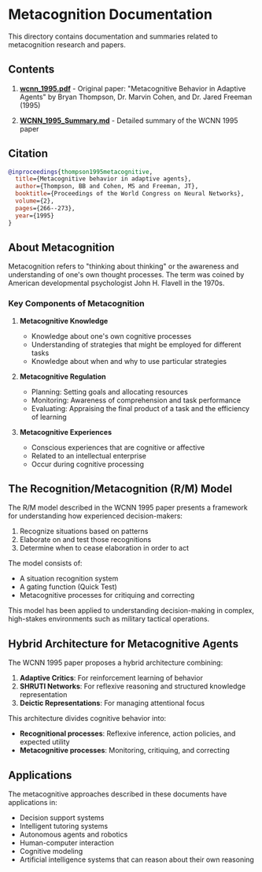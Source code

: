 # Metacognition Documentation

This directory contains documentation and summaries related to metacognition research and papers.

## Contents

1. **[wcnn_1995.pdf](wcnn_1995.pdf)** - Original paper: "Metacognitive Behavior in Adaptive Agents" by Bryan Thompson, Dr. Marvin Cohen, and Dr. Jared Freeman (1995)

2. **[WCNN_1995_Summary.md](WCNN_1995_Summary.md)** - Detailed summary of the WCNN 1995 paper

## Citation

```bibtex
@inproceedings{thompson1995metacognitive,
  title={Metacognitive behavior in adaptive agents},
  author={Thompson, BB and Cohen, MS and Freeman, JT},
  booktitle={Proceedings of the World Congress on Neural Networks},
  volume={2},
  pages={266--273},
  year={1995}
}
```

## About Metacognition

Metacognition refers to "thinking about thinking" or the awareness and understanding of one's own thought processes. The term was coined by American developmental psychologist John H. Flavell in the 1970s.

### Key Components of Metacognition

1. **Metacognitive Knowledge**
   - Knowledge about one's own cognitive processes
   - Understanding of strategies that might be employed for different tasks
   - Knowledge about when and why to use particular strategies

2. **Metacognitive Regulation**
   - Planning: Setting goals and allocating resources
   - Monitoring: Awareness of comprehension and task performance
   - Evaluating: Appraising the final product of a task and the efficiency of learning

3. **Metacognitive Experiences**
   - Conscious experiences that are cognitive or affective
   - Related to an intellectual enterprise
   - Occur during cognitive processing

## The Recognition/Metacognition (R/M) Model

The R/M model described in the WCNN 1995 paper presents a framework for understanding how experienced decision-makers:

1. Recognize situations based on patterns
2. Elaborate on and test those recognitions
3. Determine when to cease elaboration in order to act

The model consists of:
- A situation recognition system
- A gating function (Quick Test)
- Metacognitive processes for critiquing and correcting

This model has been applied to understanding decision-making in complex, high-stakes environments such as military tactical operations.

## Hybrid Architecture for Metacognitive Agents

The WCNN 1995 paper proposes a hybrid architecture combining:

1. **Adaptive Critics**: For reinforcement learning of behavior
2. **SHRUTI Networks**: For reflexive reasoning and structured knowledge representation
3. **Deictic Representations**: For managing attentional focus

This architecture divides cognitive behavior into:
- **Recognitional processes**: Reflexive inference, action policies, and expected utility
- **Metacognitive processes**: Monitoring, critiquing, and correcting

## Applications

The metacognitive approaches described in these documents have applications in:

- Decision support systems
- Intelligent tutoring systems
- Autonomous agents and robotics
- Human-computer interaction
- Cognitive modeling
- Artificial intelligence systems that can reason about their own reasoning
